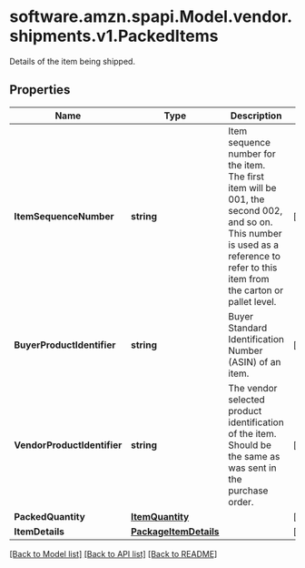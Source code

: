 # software.amzn.spapi.Model.vendor.shipments.v1.PackedItems
Details of the item being shipped.

## Properties

Name | Type | Description | Notes
------------ | ------------- | ------------- | -------------
**ItemSequenceNumber** | **string** | Item sequence number for the item. The first item will be 001, the second 002, and so on. This number is used as a reference to refer to this item from the carton or pallet level. | [optional] 
**BuyerProductIdentifier** | **string** | Buyer Standard Identification Number (ASIN) of an item. | [optional] 
**VendorProductIdentifier** | **string** | The vendor selected product identification of the item. Should be the same as was sent in the purchase order. | [optional] 
**PackedQuantity** | [**ItemQuantity**](ItemQuantity.md) |  | [optional] 
**ItemDetails** | [**PackageItemDetails**](PackageItemDetails.md) |  | [optional] 

[[Back to Model list]](../README.md#documentation-for-models) [[Back to API list]](../README.md#documentation-for-api-endpoints) [[Back to README]](../README.md)

